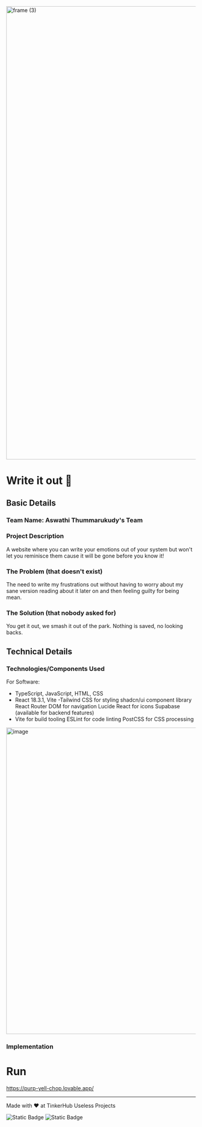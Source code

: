  <img width="3188" height="1202" alt="frame (3)" src="https://github.com/user-attachments/assets/517ad8e9-ad22-457d-9538-a9e62d137cd7" />


# Write it out 🎯


## Basic Details
### Team Name: Aswathi Thummarukudy's Team

### Project Description
A website where you can write your emotions out of your system but won't let you reminisce them cause it will be gone before you know it!
### The Problem (that doesn't exist)
The need to write my frustrations out without having to worry about my sane version reading about it later on and then feeling guilty for being mean.
### The Solution (that nobody asked for)
You get it out, we smash it out of the park. Nothing is saved, no looking backs.
## Technical Details
### Technologies/Components Used
For Software:
- TypeScript, JavaScript, HTML, CSS
- React 18.3.1, Vite
-Tailwind CSS for styling
shadcn/ui component library
React Router DOM for navigation
Lucide React for icons
Supabase (available for backend features)
- Vite for build tooling
ESLint for code linting
PostCSS for CSS processing

<img width="1794" height="813" alt="image" src="https://github.com/user-attachments/assets/a6fb94ba-0a0a-4fdf-afdf-822f5203a12b" />

### Implementation


# Run

https://purp-yell-chop.lovable.app/








---
Made with ❤️ at TinkerHub Useless Projects 

![Static Badge](https://img.shields.io/badge/TinkerHub-24?color=%23000000&link=https%3A%2F%2Fwww.tinkerhub.org%2F)
![Static Badge](https://img.shields.io/badge/UselessProjects--25-25?link=https%3A%2F%2Fwww.tinkerhub.org%2Fevents%2FQ2Q1TQKX6Q%2FUseless%2520Projects)


